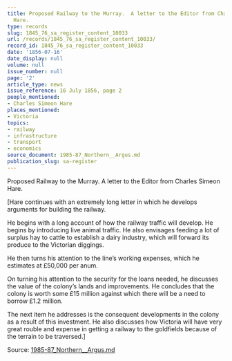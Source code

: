 ```yaml
---
title: Proposed Railway to the Murray.  A letter to the Editor from Charles Simeon
  Hare.
type: records
slug: 1845_76_sa_register_content_10033
url: /records/1845_76_sa_register_content_10033/
record_id: 1845_76_sa_register_content_10033
date: '1856-07-16'
date_display: null
volume: null
issue_number: null
page: '2'
article_type: news
issue_reference: 16 July 1856, page 2
people_mentioned:
- Charles Simeon Hare
places_mentioned:
- Victoria
topics:
- railway
- infrastructure
- transport
- economics
source_document: 1985-87_Northern__Argus.md
publication_slug: sa-register
---
```


Proposed Railway to the Murray.  A letter to the Editor from Charles Simeon Hare.

[Hare continues with an extremely long letter in which he develops arguments for building the railway.

He begins with a long account of how the railway traffic will develop.  He begins by introducing live animal traffic.  He also envisages feeding a lot of surplus hay to cattle to establish a dairy industry, which will forward its produce to the Victorian diggings.

He then turns his attention to the line’s working expenses, which he estimates at £50,000 per anum.

On turning his attention to the security for the loans needed, he discusses the value of the colony’s lands and improvements.  He concludes that the colony is worth some £15 million against which there will be a need to borrow £1.2 million.

The next item he addresses is the consequent developments in the colony as a result of this investment.  He also discusses how Victoria will have very great rouble and expense in getting a railway to the goldfields because of the terrain to be traversed.]

Source: [1985-87_Northern__Argus.md](/downloads/markdown/1985-87_Northern__Argus.md)
